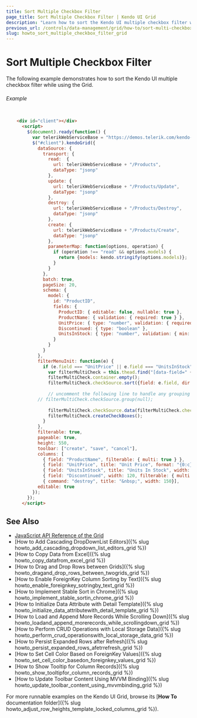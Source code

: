 ```yaml
---
title: Sort Multiple Checkbox Filter
page_title: Sort Multiple Checkbox Filter | Kendo UI Grid
description: "Learn how to sort the Kendo UI multiple checkbox filter while using the Kendo UI Grid widget."
previous_url: /controls/data-management/grid/how-to/sort-multi-checkbox-filter, /kendo-mvc/web/grid/how-to/sort-multi-checkbox-filter, /kendo-ui-mvc/controls/data-management/grid/how-to/sort-multi-checkbox-filter
slug: howto_sort_multiple_checkbox_filter_grid
---
```


# Sort Multiple Checkbox Filter

The following example demonstrates how to sort the Kendo UI multiple checkbox filter while using the Grid.

###### Example

```html

	<div id="client"></div>
      <script>
        $(document).ready(function() {
          var telerikWebServiceBase = "https://demos.telerik.com/kendo-ui/service/";
          $("#client").kendoGrid({
            dataSource: {
              transport: {
                read:  {
                  url: telerikWebServiceBase + "/Products",
                  dataType: "jsonp"
                },
                update: {
                  url: telerikWebServiceBase + "/Products/Update",
                  dataType: "jsonp"
                },
                destroy: {
                  url: telerikWebServiceBase + "/Products/Destroy",
                  dataType: "jsonp"
                },
                create: {
                  url: telerikWebServiceBase + "/Products/Create",
                  dataType: "jsonp"
                },
                parameterMap: function(options, operation) {
                  if (operation !== "read" && options.models) {
                    return {models: kendo.stringify(options.models)};
                  }
                }
              },
              batch: true,
              pageSize: 20,
              schema: {
                model: {
                  id: "ProductID",
                  fields: {
                    ProductID: { editable: false, nullable: true },
                    ProductName: { validation: { required: true } },
                    UnitPrice: { type: "number", validation: { required: true, min: 1} },
                    Discontinued: { type: "boolean" },
                    UnitsInStock: { type: "number", validation: { min: 0, required: true } }
                  }
                }
              }
            },
            filterMenuInit: function(e) {
              if (e.field === "UnitPrice" || e.field === "UnitsInStock") {
                var filterMultiCheck = this.thead.find("[data-field=" + e.field + "]").data("kendoFilterMultiCheck")
                filterMultiCheck.container.empty();
                filterMultiCheck.checkSource.sort({field: e.field, dir: "asc"});
	
                // uncomment the following line to handle any grouping from the original dataSource:
	        // filterMultiCheck.checkSource.group(null);
	
                filterMultiCheck.checkSource.data(filterMultiCheck.checkSource.view().toJSON());
                filterMultiCheck.createCheckBoxes();
              }
            },
            filterable: true,
            pageable: true,
            height: 550,
            toolbar: ["create", "save", "cancel"],
            columns: [
              { field: "ProductName", filterable: { multi: true } },
              { field: "UnitPrice", title: "Unit Price", format: "{0:c}", width: 120, filterable: { multi: true } },
              { field: "UnitsInStock", title: "Units In Stock", width: 120, filterable: { multi: true } },
              { field: "Discontinued", width: 120, filterable: { multi: true, dataSource: [{ Discontinued: true }, { Discontinued: false }]} },
              { command: "destroy", title: "&nbsp;", width: 150}],
            editable: true
          });
        });
      </script>
```

## See Also

* [JavaScript API Reference of the Grid](/api/javascript/ui/grid)
* [How to Add Cascading DropDownList Editors]({% slug howto_add_cascading_dropdown_list_editors_grid %})
* [How to Copy Data from Excel]({% slug howto_copy_datafrom_excel_grid %})
* [How to Drag and Drop Rows between Grids]({% slug howto_dragand_drop_rows_between_twogrids_grid %})
* [How to Enable ForeignKey Column Sorting by Text]({% slug howto_enable_foreignkey_sotringby_text_grid %})
* [How to Implement Stable Sort in Chrome]({% slug howto_implement_stable_sortin_chrome_grid %})
* [How to Initialize Data Attribute with Detail Template]({% slug howto_initialize_data_attributewith_detail_template_grid %})
* [How to Load and Append More Records While Scrolling Down]({% slug howto_loadand_append_morerecords_while_scrollingdown_grid %})
* [How to Perform CRUD Operations with Local Storage Data]({% slug howto_perform_crud_operationswith_local_storage_data_grid %})
* [How to Persist Expanded Rows after Refresh]({% slug howto_persist_expanded_rows_afetrrefresh_grid %})
* [How to Set Cell Color Based on ForeignKey Values]({% slug howto_set_cell_color_basedon_foreignkey_values_grid %})
* [How to Show Tooltip for Column Records]({% slug howto_show_tooltipfor_column_records_grid %})
* [How to Update Toolbar Content Using MVVM Binding]({% slug howto_update_toolbar_content_using_mvvmbinding_grid %})

For more runnable examples on the Kendo UI Grid, browse its [**How To** documentation folder]({% slug howto_adjust_row_heights_template_locked_columns_grid %}).
